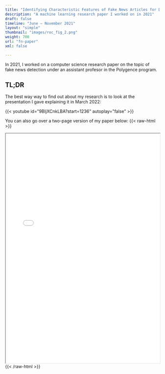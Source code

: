 ```yaml
---
title: "Identifying Characteristic Features of Fake News Articles for Deep Learning-Based Identification"
description: "A machine learning research paper I worked on in 2021"
draft: false
timeline: "June – November 2021"
layout: "simple"
thumbnail: "images/roc_fig_2.png"
weight: 700
url: "fn-paper"
xml: false

---
```


In 2021, I worked on a computer science research paper on the topic of fake news detection under an assistant profesor in the Polygence program.

## TL;DR

The best way way to find out about my research is to look at the presentation I gave explaining it in March 2022:

{{< youtube id="9BIjXCnkLBA?start=1236" autoplay="false" >}}

You can also go over a two-page version of my paper below:
{{< raw-html >}}
<iframe src="/fn-paper/2Pager_Paper.pdf" width="100%" height="750px"> </iframe>
{{< /raw-html >}}